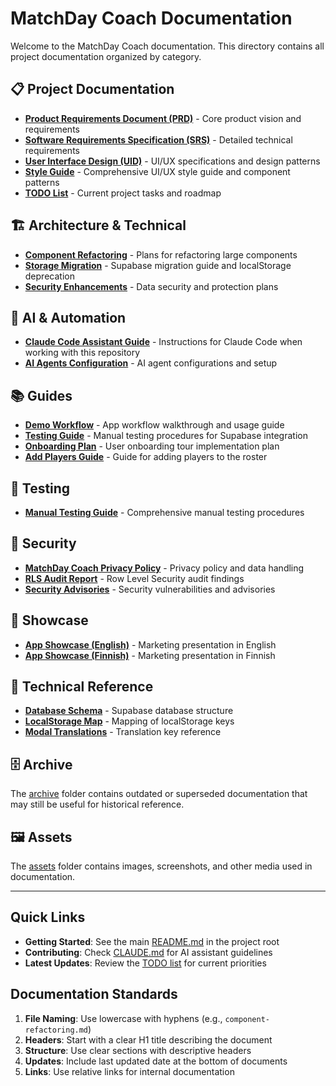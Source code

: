 # MatchDay Coach Documentation

Welcome to the MatchDay Coach documentation. This directory contains all project documentation organized by category.

## 📋 Project Documentation

- **[Product Requirements Document (PRD)](project/PRD.md)** - Core product vision and requirements
- **[Software Requirements Specification (SRS)](project/SRS.md)** - Detailed technical requirements
- **[User Interface Design (UID)](project/UID.md)** - UI/UX specifications and design patterns
- **[Style Guide](project/STYLE_GUIDE.md)** - Comprehensive UI/UX style guide and component patterns
- **[TODO List](project/TODO.md)** - Current project tasks and roadmap

## 🏗️ Architecture & Technical

- **[Component Refactoring](architecture/component-refactoring.md)** - Plans for refactoring large components
- **[Storage Migration](architecture/storage-migration.md)** - Supabase migration guide and localStorage deprecation
- **[Security Enhancements](architecture/security.md)** - Data security and protection plans

## 🤖 AI & Automation

- **[Claude Code Assistant Guide](ai/CLAUDE.md)** - Instructions for Claude Code when working with this repository
- **[AI Agents Configuration](ai/AGENTS.md)** - AI agent configurations and setup

## 📚 Guides

- **[Demo Workflow](guides/demo-workflow.md)** - App workflow walkthrough and usage guide
- **[Testing Guide](guides/testing-guide.md)** - Manual testing procedures for Supabase integration
- **[Onboarding Plan](guides/onboarding.md)** - User onboarding tour implementation plan
- **[Add Players Guide](guides/add-players.md)** - Guide for adding players to the roster

## 🧪 Testing

- **[Manual Testing Guide](testing/MANUAL_TESTING_GUIDE.md)** - Comprehensive manual testing procedures

## 🔐 Security

- **[MatchDay Coach Privacy Policy](security/MatchDay_Coach_Privacy_Policy.md)** - Privacy policy and data handling
- **[RLS Audit Report](security/RLS_AUDIT_REPORT.md)** - Row Level Security audit findings
- **[Security Advisories](security/SECURITY_ADVISORIES.md)** - Security vulnerabilities and advisories

## 🎯 Showcase

- **[App Showcase (English)](showcase/app-showcase-en.md)** - Marketing presentation in English
- **[App Showcase (Finnish)](showcase/app-showcase-fi.md)** - Marketing presentation in Finnish

## 📖 Technical Reference

- **[Database Schema](reference/database-schema.md)** - Supabase database structure
- **[LocalStorage Map](reference/localStorage-map.json)** - Mapping of localStorage keys
- **[Modal Translations](reference/modal-translations.md)** - Translation key reference

## 🗄️ Archive

The [archive](archive/) folder contains outdated or superseded documentation that may still be useful for historical reference.

## 🖼️ Assets

The [assets](assets/) folder contains images, screenshots, and other media used in documentation.

---

## Quick Links

- **Getting Started**: See the main [README.md](../README.md) in the project root
- **Contributing**: Check [CLAUDE.md](../CLAUDE.md) for AI assistant guidelines
- **Latest Updates**: Review the [TODO list](project/TODO.md) for current priorities

## Documentation Standards

1. **File Naming**: Use lowercase with hyphens (e.g., `component-refactoring.md`)
2. **Headers**: Start with a clear H1 title describing the document
3. **Structure**: Use clear sections with descriptive headers
4. **Updates**: Include last updated date at the bottom of documents
5. **Links**: Use relative links for internal documentation